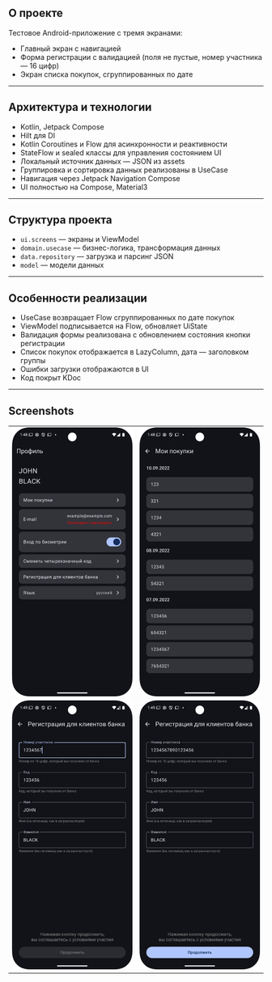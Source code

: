 ## О проекте

Тестовое Android-приложение с тремя экранами:

- Главный экран с навигацией  
- Форма регистрации с валидацией (поля не пустые, номер участника — 16 цифр)  
- Экран списка покупок, сгруппированных по дате  

---

## Архитектура и технологии

- Kotlin, Jetpack Compose  
- Hilt для DI  
- Kotlin Coroutines и Flow для асинхронности и реактивности  
- StateFlow и sealed классы для управления состоянием UI  
- Локальный источник данных — JSON из assets  
- Группировка и сортировка данных реализованы в UseCase  
- Навигация через Jetpack Navigation Compose  
- UI полностью на Compose, Material3  

---

## Структура проекта

- `ui.screens` — экраны и ViewModel  
- `domain.usecase` — бизнес-логика, трансформация данных  
- `data.repository` — загрузка и парсинг JSON  
- `model` — модели данных  

---

## Особенности реализации

- UseCase возвращает Flow сгруппированных по дате покупок  
- ViewModel подписывается на Flow, обновляет UiState 
- Валидация формы реализована с обновлением состояния кнопки регистрации  
- Список покупок отображается в LazyColumn, дата — заголовком группы  
- Ошибки загрузки отображаются в UI  
- Код покрыт KDoc  

---

## Screenshots

<table>
  <tr>
    <td><img src="screenshots/profile.png" alt="Профиль" width="250"/></td>
    <td><img src="screenshots/purchases.png" alt="Список покупок" width="250"/></td>
  </tr>
  <tr>
    <td><img src="screenshots/registration_invalid.png" alt="Регистрация 1" width="250"/></td>
    <td><img src="screenshots/registration_valid.png" alt="Регистрация 2" width="250"/></td>
  </tr>
</table>

